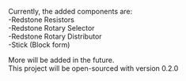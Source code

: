Currently, the added components are: <br>
-Redstone Resistors <br>
-Redstone Rotary Selector <br>
-Redstone Rotary Distributor <br>
-Stick (Block form) <br>

More will be added in the future. <br>
This project will be open-sourced with version 0.2.0
